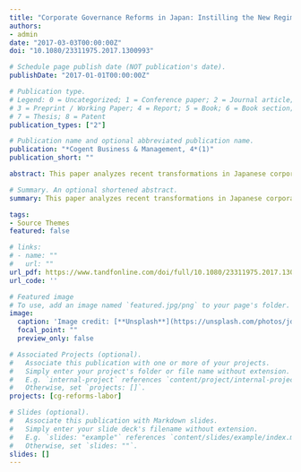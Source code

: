 ```yaml
---
title: "Corporate Governance Reforms in Japan: Instilling the New Regime"
authors:
- admin
date: "2017-03-03T00:00:00Z"
doi: "10.1080/23311975.2017.1300993"

# Schedule page publish date (NOT publication's date).
publishDate: "2017-01-01T00:00:00Z"

# Publication type.
# Legend: 0 = Uncategorized; 1 = Conference paper; 2 = Journal article;
# 3 = Preprint / Working Paper; 4 = Report; 5 = Book; 6 = Book section;
# 7 = Thesis; 8 = Patent
publication_types: ["2"]

# Publication name and optional abbreviated publication name.
publication: "*Cogent Business & Management, 4*(1)"
publication_short: ""

abstract: This paper analyzes recent transformations in Japanese corporate governance within the context of the 2002 reform of the Japanese Commercial Code and the ensuing legislations. It is widely recognized that ongoing changes in Japanese corporate governance are aimed at incorporating key principles of Anglo-Saxon corporate law. However, this alone does not explain why, under the minimal role of market for corporate control and with predominantly insider-oriented boards, directors of Japanese stock-listed enterprises have become increasingly sensitive to indices reﬂecting their companies’ share value. The paper argues that this shift is caused by the newly emerging regime of veridiction. The latter, as the study indicates, is the normative discourse constituted on the basis of Japanese corporate governance enactments over the last two decades.

# Summary. An optional shortened abstract.
summary: This paper analyzes recent transformations in Japanese corporate governance within the context of the 2002 reform of the Japanese Commercial Code and the ensuing legislations from the institutional perspective.

tags:
- Source Themes
featured: false

# links:
# - name: ""
#   url: ""
url_pdf: https://www.tandfonline.com/doi/full/10.1080/23311975.2017.1300993
url_code: ''

# Featured image
# To use, add an image named `featured.jpg/png` to your page's folder. 
image:
  caption: 'Image credit: [**Unsplash**](https://unsplash.com/photos/jdD8gXaTZsc)'
  focal_point: ""
  preview_only: false

# Associated Projects (optional).
#   Associate this publication with one or more of your projects.
#   Simply enter your project's folder or file name without extension.
#   E.g. `internal-project` references `content/project/internal-project/index.md`.
#   Otherwise, set `projects: []`.
projects: [cg-reforms-labor]

# Slides (optional).
#   Associate this publication with Markdown slides.
#   Simply enter your slide deck's filename without extension.
#   E.g. `slides: "example"` references `content/slides/example/index.md`.
#   Otherwise, set `slides: ""`.
slides: []
---
```

